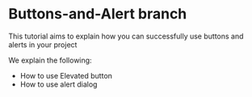 # Buttons-and-Alert branch

This tutorial aims to explain how you can successfully use buttons and alerts in your project

We explain the following:

* How to use Elevated button
* How to use alert dialog